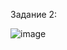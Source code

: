 Задание 2:

![image](https://user-images.githubusercontent.com/113930312/215672677-2ac322ab-5856-4092-ad7a-81e6f4f1e648.png)

